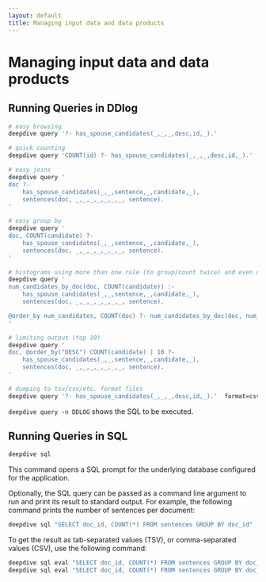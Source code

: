 ```yaml
---
layout: default
title: Managing input data and data products
---
```


# Managing input data and data products

## Running Queries in DDlog

```bash
# easy browsing
deepdive query '?- has_spouse_candidates(_,_,_,desc,id,_).'

# quick counting
deepdive query 'COUNT(id) ?- has_spouse_candidates(_,_,_,desc,id,_).'

# easy joins
deepdive query '
doc ?-
    has_spouse_candidates(_,_,sentence,_,candidate,_),
    sentences(doc, _,_,_,_,_,_,_, sentence).
'

# easy group by
deepdive query '
doc, COUNT(candidate) ?-
    has_spouse_candidates(_,_,sentence,_,candidate,_),
    sentences(doc, _,_,_,_,_,_,_, sentence).
'

# histograms using more than one rule (to group/count twice) and even ordering the result!
deepdive query '
num_candidates_by_doc(doc, COUNT(candidate)) :-
    has_spouse_candidates(_,_,sentence,_,candidate,_),
    sentences(doc, _,_,_,_,_,_,_, sentence).

@order_by num_candidates, COUNT(doc) ?- num_candidates_by_doc(doc, num_candidates).
'

# limiting output (top 10)
deepdive query '
doc, @order_by("DESC") COUNT(candidate) | 10 ?-
    has_spouse_candidates(_,_,sentence,_,candidate,_),
    sentences(doc, _,_,_,_,_,_,_, sentence).
'

# dumping to tsv/csv/etc. format files
deepdive query '?- has_spouse_candidates(_,_,_,desc,id,_).'  format=csv >candidates_desc_id.csv
```

`deepdive query -n DDLOG` shows the SQL to be executed.



## Running Queries in SQL

```bash
deepdive sql
```

This command opens a SQL prompt for the underlying database configured for the application.

Optionally, the SQL query can be passed as a command line argument to run and print its result to standard output.
For example, the following command prints the number of sentences per document:

```bash
deepdive sql "SELECT doc_id, COUNT(*) FROM sentences GROUP BY doc_id"
```

To get the result as tab-separated values (TSV), or comma-separated values (CSV), use the following command:

```bash
deepdive sql eval "SELECT doc_id, COUNT(*) FROM sentences GROUP BY doc_id" format=tsv
deepdive sql eval "SELECT doc_id, COUNT(*) FROM sentences GROUP BY doc_id" format=csv header=1
```
